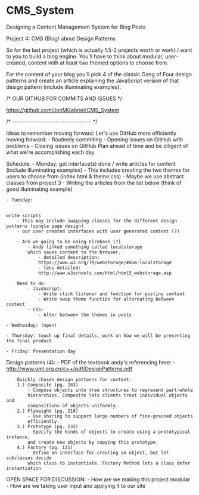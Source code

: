 # CMS_System
Designing a Content Management System for Blog Posts

Project 4: CMS (Blog) about Design Patterns

So for the last project (which is actually 1.5-2 projects worth or work) 
I want to you to build a blog engine. 
You'll have to think about modular, user-created, content with at 
least two themed options to choose from.

For the content of your blog you'll pick 4 of the classic Gang of Four 
design patterns and create an article 
explaining the JavaScript version of that design pattern 
(include illuminating examples).



/* OUR GITHUB FOR COMMITS AND ISSUES */

https://github.com/JonMGabriel/CMS_System

/* --------------------------------- */



Ideas to remember moving forward:
Let's use GitHub more efficiently moving forward:
    - Routinely commiting
    - Opening issues on GitHub with problems
    - Closing issues on GitHub
Plan ahead of time and be diligent of what we're accomplishing each day
    

    
Schedule:
    - Monday: get interface(s) done / write articles for content (include illuminating examples)
        - This includes creating the two themes for users to choose from (index.html & theme.css)
            - Maybe we use abstract classes from project 3
        - Writing the articles from the list below (think of good illuminating example)
        
    - Tuesday: 
    
    
    write scripts
        - This may include swapping classes for the different design patterns (single page design)
        - our user created interfaces with user generated content (?)
        
        - Are we going to be using Firebase (?)
            - Andy linked something called localstorage
            which saves content to the browser.
                - detailed description: 
                https://www.w3.org/TR/webstorage/#dom-localstorage
                - less detailed:
                http://www.w3schools.com/html/html5_webstorage.asp
        
        Need to do:
            - JavaScript:
                - Write click listener and function for posting content
                - Write swap theme function for alternating between content
            - CSS:
                - Alter between the themes in posts
        
    - Wednesday: (open)
    
    - Thursday: touch up final details, work on how we will be presenting the final product
    
    - Friday: Presentation day
    
    
    
Design patterns (4):
    - PDF of the textbook andy's referencing here:
        - http://www.uml.org.cn/c++/pdf/DesignPatterns.pdf <!-- -->
        
        Quickly chosen design patterns for content:
        1.) Composite (pg. 183)
            - Compose objects into tree structures to represent part-whole
            hierarchies. Composite lets clients treat individual objects and
            compositions of objects uniformly. 
        2.) Flyweight (pg. 218)
            - Use sharing to support large numbers of fine-grained objects
            efficiently. 
        3.) Prototype (pg. 133)
            - Specify the kinds of objects to create using a prototypical instance,
            and create new objects by copying this prototype.
        4.) Factory (pg. 121)
            - Define an interface for creating an object, but let subclasses decide
            which class to instantiate. Factory Method lets a class defer instantiation
            
            
            
OPEN SPACE FOR DISCUSSION:
    - How are we making this project modular
    - How are we taking user input and applying it to our site
    